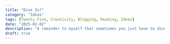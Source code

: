 ```yaml
---
title: "Dive In?"
category: "Ideas"
tags: [Twenty Five, Creativity, Blogging, Reading, Ideas]
date: "2025-02-02"
description: "A reminder to myself that sometimes you just have to dive in to the things you enjoy and not worry to much about the strategy of why you are doing things. Just dive in!"
draft: true
---
```

